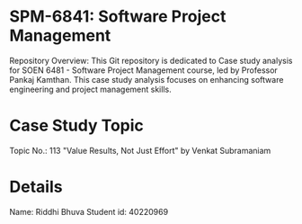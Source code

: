 # SPM-6841: Software Project Management
Repository Overview: This Git repository is dedicated to Case study analysis for SOEN 6481 - Software Project Management course, led by Professor Pankaj Kamthan. This case study analysis focuses on enhancing software engineering and project management skills.
# Case Study Topic
Topic No.: 113
"Value Results, Not Just Effort" by Venkat Subramaniam
# Details
Name: Riddhi Bhuva
Student id: 40220969

